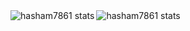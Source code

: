 
<img align="left" alt="hasham7861 stats" src="https://github-readme-stats.vercel.app/api?username=hasham7861&count_private=true&show_icons=true"/>
<img align="left" alt="hasham7861 stats" src="https://github-readme-stats.vercel.app/api/top-langs/?username=hasham7861&layout=compact"/>
